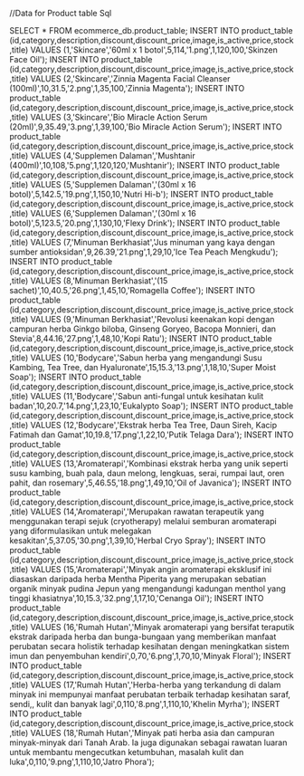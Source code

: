 //Data for Product table Sql

SELECT * FROM ecommerce_db.product_table; INSERT INTO product_table (id,category,description,discount,discount_price,image,is_active,price,stock,title) VALUES (1,'Skincare','60ml x 1 botol',5,114,'1.png',1,120,100,'Skinzen Face Oil'); INSERT INTO product_table (id,category,description,discount,discount_price,image,is_active,price,stock,title) VALUES (2,'Skincare','Zinnia Magenta Facial Cleanser (100ml)',10,31.5,'2.png',1,35,100,'Zinnia Magenta'); INSERT INTO product_table (id,category,description,discount,discount_price,image,is_active,price,stock,title) VALUES (3,'Skincare','Bio Miracle Action Serum (20ml)',9,35.49,'3.png',1,39,100,'Bio Miracle Action Serum'); INSERT INTO product_table (id,category,description,discount,discount_price,image,is_active,price,stock,title) VALUES (4,'Supplemen Dalaman','Mushtanir (400ml)',10,108,'5.png',1,120,120,'Mushtanir'); INSERT INTO product_table (id,category,description,discount,discount_price,image,is_active,price,stock,title) VALUES (5,'Supplemen Dalaman','(30ml x 16 botol)',5,142.5,'19.png',1,150,10,'Nutri Hi-b'); INSERT INTO product_table (id,category,description,discount,discount_price,image,is_active,price,stock,title) VALUES (6,'Supplemen Dalaman','(30ml x 16 botol)',5,123.5,'20.png',1,130,10,'Flexy Drink'); INSERT INTO product_table (id,category,description,discount,discount_price,image,is_active,price,stock,title) VALUES (7,'Minuman Berkhasiat','Jus minuman yang kaya dengan sumber antioksidan',9,26.39,'21.png',1,29,10,'Ice Tea Peach Mengkudu'); INSERT INTO product_table (id,category,description,discount,discount_price,image,is_active,price,stock,title) VALUES (8,'Minuman Berkhasiat','(15 sachet)',10,40.5,'26.png',1,45,10,'Romagella Coffee'); INSERT INTO product_table (id,category,description,discount,discount_price,image,is_active,price,stock,title) VALUES (9,'Minuman Berkhasiat','Revolusi keenakan kopi dengan campuran herba Ginkgo biloba, Ginseng Goryeo, Bacopa Monnieri, dan Stevia',8,44.16,'27.png',1,48,10,'Kopi Ratu'); INSERT INTO product_table (id,category,description,discount,discount_price,image,is_active,price,stock,title) VALUES (10,'Bodycare','Sabun herba yang mengandungi Susu Kambing, Tea Tree, dan Hyaluronate',15,15.3,'13.png',1,18,10,'Super Moist Soap'); INSERT INTO product_table (id,category,description,discount,discount_price,image,is_active,price,stock,title) VALUES (11,'Bodycare','Sabun anti-fungal untuk kesihatan kulit badan',10,20.7,'14.png',1,23,10,'Eukalypto Soap'); INSERT INTO product_table (id,category,description,discount,discount_price,image,is_active,price,stock,title) VALUES (12,'Bodycare','Ekstrak herba Tea Tree, Daun Sireh, Kacip Fatimah dan Gamat',10,19.8,'17.png',1,22,10,'Putik Telaga Dara'); INSERT INTO product_table (id,category,description,discount,discount_price,image,is_active,price,stock,title) VALUES (13,'Aromaterapi','Kombinasi ekstrak herba yang unik seperti susu kambing, buah pala, daun melong, lengkuas, serai, rumpai laut, oren pahit, dan rosemary',5,46.55,'18.png',1,49,10,'Oil of Javanica'); INSERT INTO product_table (id,category,description,discount,discount_price,image,is_active,price,stock,title) VALUES (14,'Aromaterapi','Merupakan rawatan terapeutik yang menggunakan terapi sejuk (cryotherapy) melalui semburan aromaterapi yang diformulasikan untuk melegakan kesakitan',5,37.05,'30.png',1,39,10,'Herbal Cryo Spray'); INSERT INTO product_table (id,category,description,discount,discount_price,image,is_active,price,stock,title) VALUES (15,'Aromaterapi','Minyak angin aromaterapi eksklusif ini diasaskan daripada herba Mentha Piperita yang merupakan sebatian organik minyak pudina Jepun yang mengandungi kadungan menthol yang tinggi khasiatnya',10,15.3,'32.png',1,17,10,'Cenanga Oil'); INSERT INTO product_table (id,category,description,discount,discount_price,image,is_active,price,stock,title) VALUES (16,'Rumah Hutan','Minyak aromaterapi yang bersifat teraputik ekstrak daripada herba dan bunga-bungaan yang memberikan manfaat perubatan secara holistik terhadap kesihatan dengan meningkatkan sistem imun dan penyembuhan kendiri',0,70,'6.png',1,70,10,'Minyak Floral'); INSERT INTO product_table (id,category,description,discount,discount_price,image,is_active,price,stock,title) VALUES (17,'Rumah Hutan','Herba-herba yang terkandung di dalam minyak ini mempunyai manfaat perubatan terbaik terhadap kesihatan saraf, sendi,, kulit dan banyak lagi',0,110,'8.png',1,110,10,'Khelin Myrha'); INSERT INTO product_table (id,category,description,discount,discount_price,image,is_active,price,stock,title) VALUES (18,'Rumah Hutan','Minyak pati herba asia dan campuran minyak-minyak dari Tanah Arab. Ia juga digunakan sebagai rawatan luaran untuk membantu mengecutkan ketumbuhan, masalah kulit dan luka',0,110,'9.png',1,110,10,'Jatro Phora');
